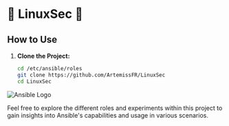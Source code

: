 
# 🤖 LinuxSec 🤖


## How to Use

1. **Clone the Project:**
   ```bash
   cd /etc/ansible/roles
   git clone https://github.com/ArtemissFR/LinuxSec
   cd LinuxSec
   ```

 ![Ansible Logo](https://docs.ansible.com/ansible/latest/_static/images/Ansible-Mark-RGB_White.png)

Feel free to explore the different roles and experiments within this project to gain insights into Ansible's capabilities and usage in various scenarios.
